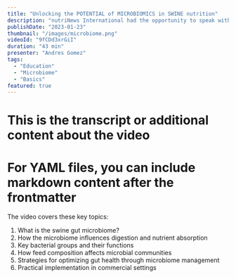 ```yaml
---
title: "Unlocking the POTENTIAL of MICROBIOMICS in SWINE nutrition"
description: "nutriNews International had the opportunity to speak with Dr. Andres Gomez Assistant Professor and Microbial Ecologist at the University of Minnesota. In this interview Dr. Gomez talked to us about some of his past research as well as his current work with the swine microbiome."
publishDate: "2023-01-23"
thumbnail: "/images/microbiome.png"
videoId: "9fCDd3xrGiI"
duration: "43 min"
presenter: "Andres Gomez"
tags: 
  - "Education"
  - "Microbiome"
  - "Basics"
featured: true
---
```


# This is the transcript or additional content about the video
# For YAML files, you can include markdown content after the frontmatter

The video covers these key topics:

1. What is the swine gut microbiome?
2. How the microbiome influences digestion and nutrient absorption
3. Key bacterial groups and their functions
4. How feed composition affects microbial communities
5. Strategies for optimizing gut health through microbiome management
6. Practical implementation in commercial settings